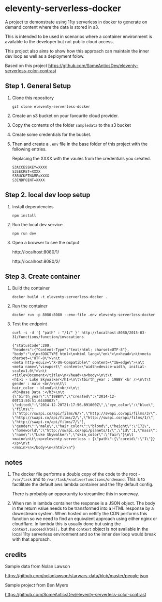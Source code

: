 # eleventy-serverless-docker

A project to demonstrate using 11ty serverless in docker to generate on demand content where the data is stored in s3.

This is intended to be used in scenarios where a container environment is available to the developer but not public cloud access. 

This project also aims to show how this approach can maintain the inner dev loop as well as a deployment folow.

Based on this project https://github.com/SomeAnticsDev/eleventy-serverless-color-contrast

## Step 1. General Setup

1. Clone this repository
    ```
    git clone eleventy-serverless-docker
    ```
1. Create an s3 bucket on your favourite cloud provider.

1. Copy the contents of the folder `sampledata` to the s3 bucket

1. Create some credentials for the bucket.

1. Then and create a `.env` file in the base folder of this project with the following entries.

    Replacing the XXXX with the vaules from the credentials you created.

    ```
    S3ACCESSKEY=XXXX
    S3SECRET=XXXX
    S3BUCKETNAME=XXXX
    S3ENDPOINT=XXXX
    ```


## Step 2. local dev loop setup 


1. Install dependencies
    ```
    npm install
    ```

1. Run the local dev service

    ```
    npm run dev
    ```
1. Open a browser to see the output

    http://localhost:8080/1/

    http://localhost:8080/2/

## Step 3. Create container

1. Build the container

    ```
    docker build -t eleventy-serverless-docker .
    ```

1. Run the container
    ```
    docker run -p 8080:8080 --env-file .env eleventy-serverless-docker
    ```

1. Test the endpoint

    ```
    curl -s -d '{ "path" : "/1/" }' http://localhost:8080/2015-03-31/functions/function/invocations

    {"statusCode":200,
    "headers":{"Content-Type":"text/html; charset=UTF-8"},
    "body":"\n\n<!DOCTYPE html>\n<html lang=\"en\">\n<head>\n\t<meta charset=\"UTF-8\">\n\t
    <meta http-equiv=\"X-UA-Compatible\" content=\"IE=edge\">\n\t
    <meta name=\"viewport\" content=\"width=device-width, initial-scale=1.0\">\n\t
    <title>Document</title>\n</head>\n<body>\n\t\t
    <h1>1 - Luke Skywalker</h1>\n\t\tbirth_year : 19BBY <br />\n\t\t
    gender : male <br/>\n\t\t
    hair_color : blond\n\t<br/>\n\t
    <h3>Base Data :</h3>\n\t
    {\"birth_year\":\"19BBY\",\"created\":\"2014-12-09T13:50:51.644000Z\",
    \"edited\":\"2014-12-20T21:17:56.891000Z\",\"eye_color\":\"blue\",
    \"films\":[\"http://swapi.co/api/films/6/\",\"http://swapi.co/api/films/3/\",
    \"http://swapi.co/api/films/2/\",\"http://swapi.co/api/films/1/\",
    \"http://swapi.co/api/films/7/\"],
    \"gender\":\"male\",\"hair_color\":\"blond\",\"height\":\"172\",
    \"homeworld\":\"http://swapi.co/api/planets/1/\",\"id\":1,\"mass\":\"77\",
    \"name\":\"Luke Skywalker\",\"skin_color\":\"fair\"}\n\t
    <main>\n\t\t<p>eleventy.serverless : {\"path\":{\"coreid\":\"1\"}}</p>\n\t
    </main>\n</body>\n</html>\n"}
    ```

## notes

1. The docker file performs a double copy of the code to the root - `/var/task` and to `/var/task/knative/functions/ondemand`.
    This is to factilitate the default aws lambda container and the 11ty default config.

    There is probably an opportunity to streamline this in someway.

1. When ran in lambda container the response is a JSON object.
    The body in the return value needs to be transformed into a HTML response by a downstream system.
    When hosted on netlify the CDN performs this function so we need to find an equivalent approach using either nginx or cloudflare.
    In lambda this is usually done but using the `context.succeed(html);` but the `context` object is not available in the local 11ty serverless environment and so the inner dev loop would break with that approach.

## credits
Sample data from Nolan Lawson

https://github.com/nolanlawson/starwars-data/blob/master/people.json

Sample project from Ben Myers

https://github.com/SomeAnticsDev/eleventy-serverless-color-contrast
